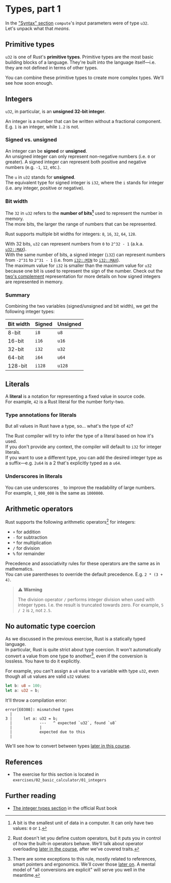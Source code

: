 # Types, part 1

In the ["Syntax" section](../01_intro/01_syntax.md) `compute`'s input parameters were of type `u32`.  
Let's unpack what that _means_.

## Primitive types

`u32` is one of Rust's **primitive types**. Primitive types are the most basic building blocks of a language.
They're built into the language itself—i.e. they are not defined in terms of other types.

You can combine these primitive types to create more complex types. We'll see how soon enough.

## Integers

`u32`, in particular, is an **unsigned 32-bit integer**.

An integer is a number that can be written without a fractional component. E.g. `1` is an integer, while `1.2` is not.

### Signed vs. unsigned

An integer can be **signed** or **unsigned**.  
An unsigned integer can only represent non-negative numbers (i.e. `0` or greater).
A signed integer can represent both positive and negative numbers (e.g. `-1`, `12`, etc.).

The `u` in `u32` stands for **unsigned**.  
The equivalent type for signed integer is `i32`, where the `i` stands for integer (i.e. any integer, positive or
negative).

### Bit width

The `32` in `u32` refers to the **number of bits[^bit]** used to represent the number in memory.  
The more bits, the larger the range of numbers that can be represented.

Rust supports multiple bit widths for integers: `8`, `16`, `32`, `64`, `128`.

With 32 bits, `u32` can represent numbers from `0` to `2^32 - 1` (a.k.a. [`u32::MAX`](https://doc.rust-lang.org/std/primitive.u32.html#associatedconstant.MAX)).  
With the same number of bits, a signed integer (`i32`) can represent numbers from `-2^31` to `2^31 - 1`
(i.e. from [`i32::MIN`](https://doc.rust-lang.org/std/primitive.i32.html#associatedconstant.MIN)
to [`i32::MAX`](https://doc.rust-lang.org/std/primitive.i32.html#associatedconstant.MAX)).  
The maximum value for `i32` is smaller than the maximum value for `u32` because one bit is used to represent
the sign of the number. Check out the [two's complement](https://en.wikipedia.org/wiki/Two%27s_complement)
representation for more details on how signed integers are represented in memory.

### Summary

Combining the two variables (signed/unsigned and bit width), we get the following integer types:

| Bit width | Signed | Unsigned |
|-----------|--------|----------|
| 8-bit     | `i8`   | `u8`     |
| 16-bit    | `i16`  | `u16`    |
| 32-bit    | `i32`  | `u32`    |
| 64-bit    | `i64`  | `u64`    |
| 128-bit   | `i128` | `u128`   |

## Literals

A **literal** is a notation for representing a fixed value in source code.  
For example, `42` is a Rust literal for the number forty-two.

### Type annotations for literals

But all values in Rust have a type, so... what's the type of `42`?

The Rust compiler will try to infer the type of a literal based on how it's used.  
If you don't provide any context, the compiler will default to `i32` for integer literals.  
If you want to use a different type, you can add the desired integer type as a suffix—e.g. `2u64` is a 2 that's
explicitly typed as a `u64`.

### Underscores in literals

You can use underscores `_` to improve the readability of large numbers.  
For example, `1_000_000` is the same as `1000000`.

## Arithmetic operators

Rust supports the following arithmetic operators[^traits] for integers:

- `+` for addition
- `-` for subtraction
- `*` for multiplication
- `/` for division
- `%` for remainder

Precedence and associativity rules for these operators are the same as in mathematics.  
You can use parentheses to override the default precedence. E.g. `2 * (3 + 4)`.

> ⚠️ **Warning**
>
> The division operator `/` performs integer division when used with integer types.
> I.e. the result is truncated towards zero. For example, `5 / 2` is `2`, not `2.5`.

## No automatic type coercion

As we discussed in the previous exercise, Rust is a statically typed language.  
In particular, Rust is quite strict about type coercion. It won't automatically convert a value from one type to
another[^coercion],
even if the conversion is lossless. You have to do it explicitly.

For example, you can't assign a `u8` value to a variable with type `u32`, even though all `u8` values are valid `u32`
values:

```rust
let b: u8 = 100;
let a: u32 = b;
```

It'll throw a compilation error:

```text
error[E0308]: mismatched types
  |
3 |     let a: u32 = b;
  |            ---   ^ expected `u32`, found `u8`
  |            |
  |            expected due to this
  |
```

We'll see how to convert between types [later in this course](../04_traits/09_from).

## References

- The exercise for this section is located in `exercises/02_basic_calculator/01_integers`

## Further reading

- [The integer types section](https://doc.rust-lang.org/book/ch03-02-data-types.html#integer-types) in the official Rust book

[^bit]: A bit is the smallest unit of data in a computer. It can only have two values: `0` or `1`.

[^traits]: Rust doesn't let you define custom operators, but it puts you in control of how the built-in operators
behave.
We'll talk about operator overloading [later in the course](../04_traits/03_operator_overloading), after we've covered traits.

[^coercion]: There are some exceptions to this rule, mostly related to references, smart pointers and ergonomics. We'll
cover those [later on](../04_traits/07_deref).
A mental model of "all conversions are explicit" will serve you well in the meantime.
